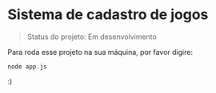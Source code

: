 <h1> Sistema de cadastro de jogos</h1>

>Status do projeto: Em desenvolvimento

Para roda esse projeto na sua máquina, por favor digire:

```
node app.js

```
:)